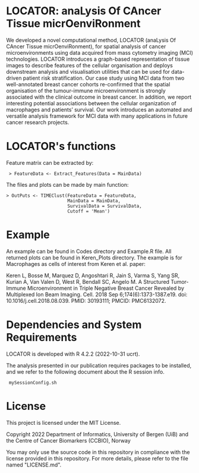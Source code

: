 # LOCATOR: anaLysis Of CAncer Tissue micrOenviRonment

We developed a novel computational method, LOCATOR (anaLysis Of CAncer Tissue micrOenviRonment), for spatial analysis of cancer microenvironments using data acquired from mass cytometry imaging (MCI) technologies.  LOCATOR introduces a graph-based representation of tissue images to describe features of the cellular organisation and deploys downstream analysis and visualisation utilities that can be used for data-driven patient risk stratification. Our case study using MCI data from two well-annotated breast cancer cohorts re-confirmed that the spatial organisation of the tumour-immune microenvironment is strongly associated with the clinical outcome in breast cancer. In addition, we report interesting potential associations between the cellular organization of macrophages and patients’ survival.  Our work introduces an automated and versatile analysis framework for MCI data with many applications in future cancer research projects.

# LOCATOR's functions
Feature matrix can be extracted by:

` > FeatureData <- Extract_Features(Data = MainData)`

The files and plots can be made by main function:

```
> OutPuts <- TIMEClust(FeatureData = FeatureData, 
                       MainData = MainData,
                       SurvivalData = SurvivalData,
                       Cutoff = 'Mean')
```
           
# Example
An example can be found in Codes directory and Example.R file. All returned plots can be found in Keren_Plots directory. The example is for Macrophages as cells of interest from Keren et al. paper:

Keren L, Bosse M, Marquez D, Angoshtari R, Jain S, Varma S, Yang SR, Kurian A, Van Valen D, West R, Bendall SC, Angelo M. A Structured Tumor-Immune Microenvironment in Triple Negative Breast Cancer Revealed by Multiplexed Ion Beam Imaging. Cell. 2018 Sep 6;174(6):1373-1387.e19. doi: 10.1016/j.cell.2018.08.039. PMID: 30193111; PMCID: PMC6132072.
                   
# Dependencies and System Requirements
LOCATOR is developed with R 4.2.2 (2022-10-31 ucrt).

The analysis presented in our publication requires packages to be installed, and we refer to the following document about the R session info.

` mySessionConfig.sh`

# License
This project is licensed under the MIT License.

Copyright 2022 Department of Informatics, University of Bergen (UiB) and the Centre of Cancer Biomarkers (CCBIO), Norway

You may only use the source code in this repository in compliance with the license provided in this repository. For more details, please refer to the file named "LICENSE.md".
